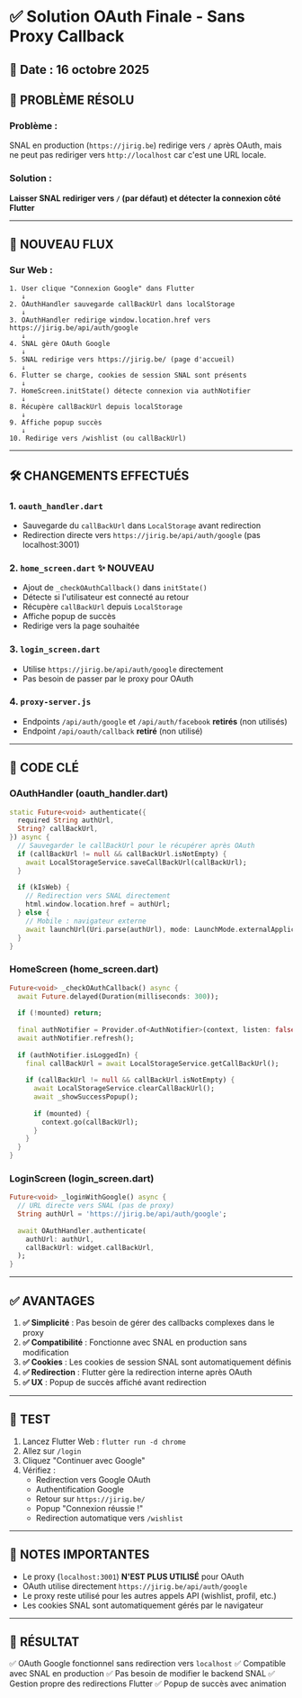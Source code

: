 # ✅ Solution OAuth Finale - Sans Proxy Callback

## 📅 Date : 16 octobre 2025

## 🎯 PROBLÈME RÉSOLU

### Problème :
SNAL en production (`https://jirig.be`) redirige vers `/` après OAuth, mais ne peut pas rediriger vers `http://localhost` car c'est une URL locale.

### Solution :
**Laisser SNAL rediriger vers `/` (par défaut) et détecter la connexion côté Flutter**

---

## 🔄 NOUVEAU FLUX

### Sur Web :
```
1. User clique "Connexion Google" dans Flutter
   ↓
2. OAuthHandler sauvegarde callBackUrl dans localStorage
   ↓
3. OAuthHandler redirige window.location.href vers https://jirig.be/api/auth/google
   ↓
4. SNAL gère OAuth Google
   ↓
5. SNAL redirige vers https://jirig.be/ (page d'accueil)
   ↓
6. Flutter se charge, cookies de session SNAL sont présents
   ↓
7. HomeScreen.initState() détecte connexion via authNotifier
   ↓
8. Récupère callBackUrl depuis localStorage
   ↓
9. Affiche popup succès
   ↓
10. Redirige vers /wishlist (ou callBackUrl)
```

---

## 🛠️ CHANGEMENTS EFFECTUÉS

### 1. **`oauth_handler.dart`**
- Sauvegarde du `callBackUrl` dans `LocalStorage` avant redirection
- Redirection directe vers `https://jirig.be/api/auth/google` (pas localhost:3001)

### 2. **`home_screen.dart`** ✨ NOUVEAU
- Ajout de `_checkOAuthCallback()` dans `initState()`
- Détecte si l'utilisateur est connecté au retour
- Récupère `callBackUrl` depuis `LocalStorage`
- Affiche popup de succès
- Redirige vers la page souhaitée

### 3. **`login_screen.dart`**
- Utilise `https://jirig.be/api/auth/google` directement
- Pas besoin de passer par le proxy pour OAuth

### 4. **`proxy-server.js`**
- Endpoints `/api/auth/google` et `/api/auth/facebook` **retirés** (non utilisés)
- Endpoint `/api/oauth/callback` **retiré** (non utilisé)

---

## 📝 CODE CLÉ

### OAuthHandler (oauth_handler.dart)
```dart
static Future<void> authenticate({
  required String authUrl,
  String? callBackUrl,
}) async {
  // Sauvegarder le callBackUrl pour le récupérer après OAuth
  if (callBackUrl != null && callBackUrl.isNotEmpty) {
    await LocalStorageService.saveCallBackUrl(callBackUrl);
  }
  
  if (kIsWeb) {
    // Redirection vers SNAL directement
    html.window.location.href = authUrl;
  } else {
    // Mobile : navigateur externe
    await launchUrl(Uri.parse(authUrl), mode: LaunchMode.externalApplication);
  }
}
```

### HomeScreen (home_screen.dart)
```dart
Future<void> _checkOAuthCallback() async {
  await Future.delayed(Duration(milliseconds: 300));
  
  if (!mounted) return;
  
  final authNotifier = Provider.of<AuthNotifier>(context, listen: false);
  await authNotifier.refresh();
  
  if (authNotifier.isLoggedIn) {
    final callBackUrl = await LocalStorageService.getCallBackUrl();
    
    if (callBackUrl != null && callBackUrl.isNotEmpty) {
      await LocalStorageService.clearCallBackUrl();
      await _showSuccessPopup();
      
      if (mounted) {
        context.go(callBackUrl);
      }
    }
  }
}
```

### LoginScreen (login_screen.dart)
```dart
Future<void> _loginWithGoogle() async {
  // URL directe vers SNAL (pas de proxy)
  String authUrl = 'https://jirig.be/api/auth/google';
  
  await OAuthHandler.authenticate(
    authUrl: authUrl,
    callBackUrl: widget.callBackUrl,
  );
}
```

---

## ✅ AVANTAGES

1. **✅ Simplicité** : Pas besoin de gérer des callbacks complexes dans le proxy
2. **✅ Compatibilité** : Fonctionne avec SNAL en production sans modification
3. **✅ Cookies** : Les cookies de session SNAL sont automatiquement définis
4. **✅ Redirection** : Flutter gère la redirection interne après OAuth
5. **✅ UX** : Popup de succès affiché avant redirection

---

## 🧪 TEST

1. Lancez Flutter Web : `flutter run -d chrome`
2. Allez sur `/login`
3. Cliquez "Continuer avec Google"
4. Vérifiez :
   - Redirection vers Google OAuth
   - Authentification Google
   - Retour sur `https://jirig.be/`
   - Popup "Connexion réussie !"
   - Redirection automatique vers `/wishlist`

---

## 📌 NOTES IMPORTANTES

- Le proxy (`localhost:3001`) **N'EST PLUS UTILISÉ** pour OAuth
- OAuth utilise directement `https://jirig.be/api/auth/google`
- Le proxy reste utilisé pour les autres appels API (wishlist, profil, etc.)
- Les cookies SNAL sont automatiquement gérés par le navigateur

---

## 🎉 RÉSULTAT

✅ OAuth Google fonctionnel sans redirection vers `localhost`
✅ Compatible avec SNAL en production
✅ Pas besoin de modifier le backend SNAL
✅ Gestion propre des redirections Flutter
✅ Popup de succès avec animation

